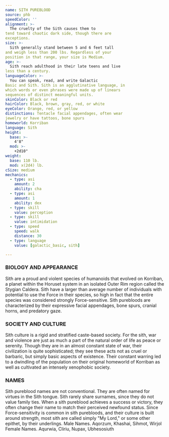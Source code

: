```yaml
---
name: SITH PUREBLOOD
source: phb
speedColor: ''
alignment: >-
  The cruelty of the Sith causes them to
tend toward chaotic dark side, though there are
exceptions.
size: >-
  Sith generally stand between 5 and 6 feet tall
and weigh less than 200 lbs. Regardless of your
position in that range, your size is Medium.
age: >-
  Sith reach adulthood in their late teens and live
less than a century.
languageColor: >-
  You can speak, read, and write Galactic
Basic and Sith. Sith is an agglutinative language, in
which words or even phrases were made up of linears
sequences of distinct meaningful units.
skinColor: Black or red
hairColor: Black, brown, gray, red, or white
eyeColor: Orange, red, or yellow
distinctions: Tentacle facial appendages, often wear
jewelry or have tattoos, bone spurs
homeworld: Korriban
language: Sith
height:
  base: >-
    4'8"
  mod: >-
    +2d10"
weight:
  base: 110 lb.
  mod: x(2d4) lb. 
cSize: medium
mechanics:
  - type: asi
    amount: 2
    ability: cha
  - type: asi
    amount: 1
    ability: dex
  - type: skill
    value: perception
  - type: skill
    value: intimidation
  - type: speed
    speed: walk
    distance: 30
  - type: language
    value: [galactic_basic, sith]

---
```

### BIOLOGY AND APPEARANCE
Sith are a proud and violent species of humanoids that
evolved on Korriban, a planet within the Horuset
system in an isolated Outer Rim region called the
Stygian Caldera. Sith have a larger than average
number of individuals with potential to use the Force in
their species, so high in fact that the entire species was
considered strongly Force-sensitive.
Sith purebloods are characterized by their expressive
facial appendages, bone spurs, cranial horns, and
predatory gaze.

### SOCIETY AND CULTURE
Sith culture is a rigid and stratified caste-based society.
For the sith, war and violence are just as much a part
of the natural order of life as peace or serenity. Though
they are in an almost constant state of war, their
civilization is quite sophisticated; they see these acts
not as cruel or barbaric, but simply basic aspects of
existence. Their constant warring led to a dwindling of
the population on their original homeworld of Korriban
as well as cultivated an intensely xenophobic society.

### NAMES
Sith pureblood names are not conventional. They are
often named for virtues in the Sith tongue. Sith rarely
share surnames, since they do not value family ties.
When a sith pureblood achieves a success or victory,
they often change their name to match their perceived
newfound status. Since Force-sensitivity is common in
sith purebloods, and their culture is built around
strength, most sith are called simply "My Lord," or
some other epithet, by their underlings.
Male Names. Aqorzum, Khashai, Sihmot, Wirjol
Female Names. Aqurwia, Cliriu, Nupax, Ubhesosiuth
